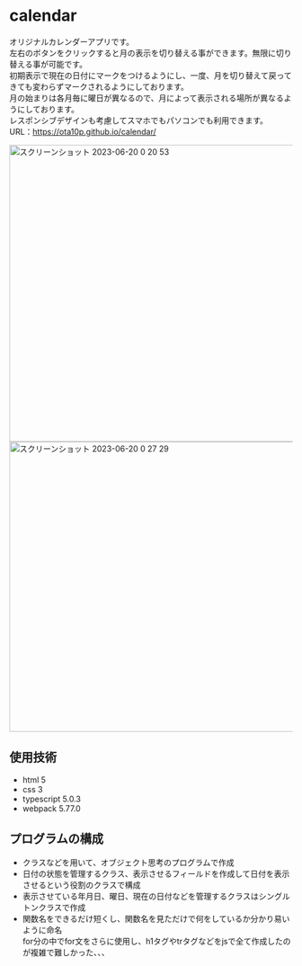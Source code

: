 # calendar
オリジナルカレンダーアプリです。  
左右のボタンをクリックすると月の表示を切り替える事ができます。無限に切り替える事が可能です。  
初期表示で現在の日付にマークをつけるようにし、一度、月を切り替えて戻ってきても変わらずマークされるようにしております。  
月の始まりは各月毎に曜日が異なるので、月によって表示される場所が異なるようにしております。  
レスポンシブデザインも考慮してスマホでもパソコンでも利用できます。  
URL：https://ota10p.github.io/calendar/  

<img width="528" alt="スクリーンショット 2023-06-20 0 20 53" src="https://github.com/ota10p/calendar/assets/135662234/c251d01a-b943-4d59-b87b-e23db1366ccf">
<img width="516" alt="スクリーンショット 2023-06-20 0 27 29" src="https://github.com/ota10p/calendar/assets/135662234/17923f2e-f5c2-447f-8b44-59f503a1a13c">

## 使用技術
- html 5
- css 3
- typescript 5.0.3
- webpack 5.77.0

## プログラムの構成
- クラスなどを用いて、オブジェクト思考のプログラムで作成
- 日付の状態を管理するクラス、表示させるフィールドを作成して日付を表示させるという役割のクラスで構成
- 表示させている年月日、曜日、現在の日付などを管理するクラスはシングルトンクラスで作成
- 関数名をできるだけ短くし、関数名を見ただけで何をしているか分かり易いように命名  
for分の中でfor文をさらに使用し、h1タグやtrタグなどをjsで全て作成したのが複雑で難しかった、、、  
